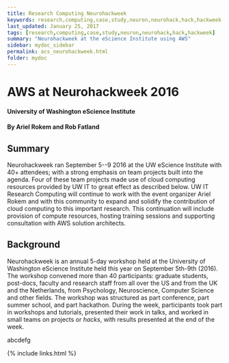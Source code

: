 ```yaml
---
title: Research Computing Neurohackweek
keywords: research,computing,case,study,neuron,neurohack,hack,hackweek
last_updated: January 25, 2017
tags: [research,computing,case,study,neuron,neurohack,hack,hackweek]
summary: "Neurohackweek at the eScience Institute using AWS"
sidebar: mydoc_sidebar
permalink: acs_neurohackweek.html
folder: mydoc
---
```


# AWS at Neurohackweek 2016 
#### University of Washington eScience Institute
#### By Ariel Rokem and Rob Fatland

## Summary
Neurohackweek ran September 5--9 2016 at the UW eScience Institute with 40+ attendees; with a strong emphasis on team projects built into the agenda. 
Four of these team projects made use of cloud computing resources provided by UW IT to great effect as described below. UW IT Research Computing will 
continue to work with the event organizer Ariel Rokem and with this community to expand and solidify the contribution of cloud computing to this 
important research. This continuation will include provision of compute resources, hosting training sessions and supporting consultation with AWS solution 
architects. 

## Background
Neurohackweek is an annual 5-day workshop held at the University of Washington eScience Institute held this year on September 5th-9th (2016). 
The workshop convened more than 40 participants: graduate students, post-docs, faculty and research staff from all over the US and from the 
UK and the Netherlands, from Psychology, Neuroscience, Computer Science and other fields. The workshop was structured as part conference, 
part summer school, and part hackathon. During the week, participants took part in workshops and tutorials, presented their work in talks, 
and worked in small teams on projects or *hacks*, with results presented at the end of the week. 

abcdefg

{% include links.html %}
